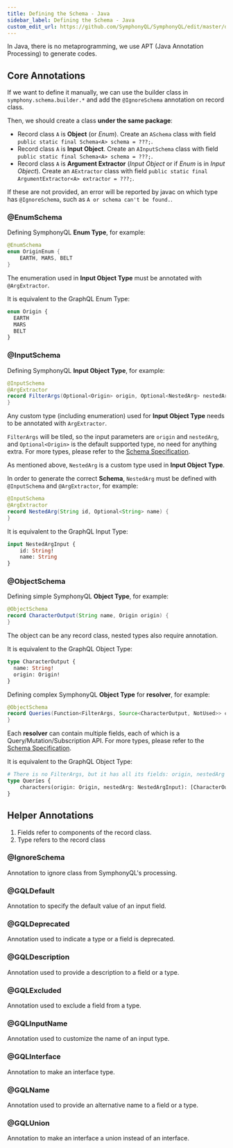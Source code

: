 ```yaml
---
title: Defining the Schema - Java
sidebar_label: Defining the Schema - Java
custom_edit_url: https://github.com/SymphonyQL/SymphonyQL/edit/master/docs/schema-java.md
---
```


In Java, there is no metaprogramming, we use APT (Java Annotation Processing) to generate codes.

## Core Annotations

If we want to define it manually, we can use the builder class in `symphony.schema.builder.*` and add the `@IgnoreSchema` annotation on record class.

Then, we should create a class **under the same package**:
- Record class `A` is **Object** (or *Enum*). Create an `ASchema` class with field `public static final Schema<A> schema = ???;`.
- Record class `A` is **Input Object**. Create an `AInputSchema` class with field `public static final Schema<A> schema = ???;`.
- Record class `A` is **Argument Extractor** (*Input Object* or if *Enum* is in *Input Object*). Create an `AExtractor` class with field `public static final ArgumentExtractor<A> extractor = ???;`.

If these are not provided, an error will be reported by javac on which type has `@IgnoreSchema`, such as `A or schema can't be found.`.

### @EnumSchema

Defining SymphonyQL **Enum Type**, for example:
```java
@EnumSchema
enum OriginEnum {
    EARTH, MARS, BELT
}
```

The enumeration used in **Input Object Type** must be annotated with `@ArgExtractor`.

It is equivalent to the GraphQL Enum Type:
```graphql
enum Origin {
  EARTH
  MARS
  BELT
}
```

### @InputSchema

Defining SymphonyQL **Input Object Type**, for example:
```java
@InputSchema
@ArgExtractor
record FilterArgs(Optional<Origin> origin, Optional<NestedArg> nestedArg) {
}
```

Any custom type (including enumeration) used for **Input Object Type** needs to be annotated with `ArgExtractor`.

`FilterArgs` will be tiled, so the input parameters are `origin` and `nestedArg`, and `Optional<Origin>` is the default supported type, no need for anything extra. For more types, please refer to the [Schema Specification](schema.md).

As mentioned above, `NestedArg` is a custom type used in **Input Object Type**.

In order to generate the correct **Schema**, `NestedArg` must be defined with `@InputSchema` and `@ArgExtractor`, for example:
```java
@InputSchema
@ArgExtractor
record NestedArg(String id, Optional<String> name) {
}
```

It is equivalent to the GraphQL Input Type:
```graphql
input NestedArgInput {
    id: String!
    name: String
}
```

### @ObjectSchema

Defining simple SymphonyQL **Object Type**, for example:
```java
@ObjectSchema
record CharacterOutput(String name, Origin origin) {
}
```

The object can be any record class, nested types also require annotation.

It is equivalent to the GraphQL Object Type:
```graphql
type CharacterOutput {
  name: String!
  origin: Origin!
}
```

Defining complex SymphonyQL **Object Type** for **resolver**, for example:
```java
@ObjectSchema
record Queries(Function<FilterArgs, Source<CharacterOutput, NotUsed>> characters) {
}
```

Each **resolver** can contain multiple fields, each of which is a Query/Mutation/Subscription API. 
For more types, please refer to the [Schema Specification](schema.md).

It is equivalent to the GraphQL Object Type:
```graphql
# There is no FilterArgs, but it has all its fields: origin, nestedArg
type Queries {
    characters(origin: Origin, nestedArg: NestedArgInput): [CharacterOutput!]
}
```

## Helper Annotations

1. Fields refer to components of the record class.
2. Type refers to the record class

### @IgnoreSchema

Annotation to ignore class from SymphonyQL's processing.

### @GQLDefault

Annotation to specify the default value of an input field.

### @GQLDeprecated

Annotation used to indicate a type or a field is deprecated.

### @GQLDescription

Annotation used to provide a description to a field or a type.

### @GQLExcluded

Annotation used to exclude a field from a type.

### @GQLInputName

Annotation used to customize the name of an input type.

### @GQLInterface

Annotation to make an interface type.

### @GQLName

Annotation used to provide an alternative name to a field or a type.

### @GQLUnion

Annotation to make an interface a union instead of an interface.